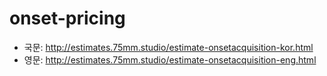 # onset-pricing

- 국문: http://estimates.75mm.studio/estimate-onsetacquisition-kor.html
- 영문: http://estimates.75mm.studio/estimate-onsetacquisition-eng.html

